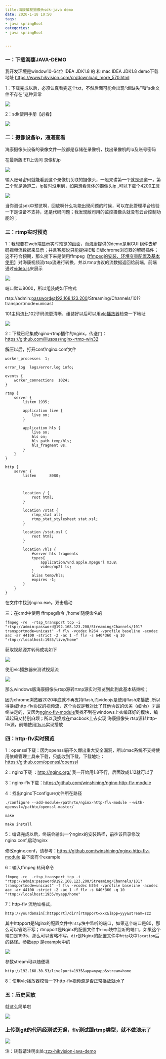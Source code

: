 ```yaml
---
title:海康威视摄像头sdk-java demo
date: 2020-1-18 10:50
tags: 
- java springBoot
categories: 
- java springBoot


---
```


### 一：下载海康JAVA-DEMO

我开发环境是window10-64位 IDEA  JDK1.8 的 和  mac  IDEA  JDK1.8
demo下载地址 https://www.hikvision.com/cn/download_more_570.html

<!--more-->

1：下载完成以后，必须认真看完这个txt，不然后面可能会出现“dll缺失”和“sdk文件不存在”这种异常

<img src="https://zz--blog-oss.oss-cn-beijing.aliyuncs.com/%E6%B5%B7%E5%BA%B7java-demo/1.jpg">



2：sdk使用手册【必看】

![](https://zz--blog-oss.oss-cn-beijing.aliyuncs.com/%E6%B5%B7%E5%BA%B7java-demo/4.jpg)

### 二：摄像设备ip，通道查看

海康摄像头设备的录像文件一般都是存储在录像机，找出录像机的ip及账号密码

在最新版IE11上访问 录像机ip

<img src="https://zz--blog-oss.oss-cn-beijing.aliyuncs.com/%E6%B5%B7%E5%BA%B7java-demo/2.jpg">

输入账号密码就能看到这个录像机关联的摄像头，一般来讲第一个就是通道一，第二个就是通道二，ip暂时没用到，如果想看具体的摄像头ip ,可以下载个[4200工具](https://www.hikvision.com/cn/download_more_390.html)

<img src="https://zz--blog-oss.oss-cn-beijing.aliyuncs.com/%E6%B5%B7%E5%BA%B7java-demo/3.jpg">

当你测试sdk中预览啊，回放啊什么功能出现问题的时候，可以在此管理平台检验一下是设备不支持，还是代码问题；我发现敝司用的监控摄像头就没有云台控制功能的；

### 三：rtmp实时预览

1：我想要在web端显示实时预览的画面，而海康提供的demo是用GUI 组件去解码视频流数据来显示；并且客服说只能提供IE和旧版chrome浏览器的解码插件；这不符合预期，那么接下来是使用ffmpeg【[ffmpeg的安装、环境变量配置及基本使用](https://www.cnblogs.com/sntetwt/p/11435564.html)】对海康视频流rtsp流进行转换，并以rtmp协议的流数据返回给前端，前端通过[video.js](https://videojs.com/)来展示

<img src="https://zz--blog-oss.oss-cn-beijing.aliyuncs.com/%E6%B5%B7%E5%BA%B7java-demo/5.jpg">

端口默认8000，所以组装成如下格式

rtsp://admin:password@192.168.123.200/Streaming/Channels/101?transportmode=unicast

101主码流比102子码流更清晰，组装好以后可以用[vlc播放器](https://www.videolan.org/vlc/index.zh.html)检查一下地址

<img src="https://zz--blog-oss.oss-cn-beijing.aliyuncs.com/%E6%B5%B7%E5%BA%B7java-demo/6.jpg">

2：下载已经集成nginx-rtmp插件的nginx，传送门：https://github.com/illuspas/nginx-rtmp-win32

解压以后，打开conf/nginx.conf文件

```
worker_processes  1;

error_log  logs/error.log info;

events {
    worker_connections  1024;
}

rtmp {
    server {
        listen 1935;

        application live {
            live on;
        }
		
        application hls {
            live on;
            hls on;  
            hls_path temp/hls;  
            hls_fragment 8s;  
        }
    }
}

http {
    server {
        listen      8080;
		

		
        location / {
            root html;
        }
		
        location /stat {
            rtmp_stat all;
            rtmp_stat_stylesheet stat.xsl;
        }

        location /stat.xsl {
            root html;
        }
		
        location /hls {  
            #server hls fragments  
            types{  
                application/vnd.apple.mpegurl m3u8;  
                video/mp2t ts;  
            }  
            alias temp/hls;  
            expires -1;  
        }  
    }
}
```

在文件中找到nginx.exe，双击启动

三：在cmd中使用 ffmpeg命令 ,'home'随便命名的



```
ffmpeg -re  -rtsp_transport tcp -i "rtsp://admin:password@192.168.123.200/Streaming/Channels/101?transportmode=unicast" -f flv -vcodec h264 -vprofile baseline -acodec aac -ar 44100 -strict -2 -ac 1 -f flv -s 640*360 -q 10 "rtmp://localhost:1935/live/home"
```

获取视频源并转码成功如下

<img src='https://zz--blog-oss.oss-cn-beijing.aliyuncs.com/%E6%B5%B7%E5%BA%B7java-demo/7.jpg'>

使用vlc播放器来测试视频流

<img src='https://zz--blog-oss.oss-cn-beijing.aliyuncs.com/%E6%B5%B7%E5%BA%B7java-demo/8.jpg'>

那么windows版海康摄像头rtsp源转rtmp源实时预览到此到此基本结束啦；

因为chrome浏览器2020年底就不再支持flash,而videojs是使用flash来播放 ,所以得换成http-flv协议的视频流，这个协议是我对比了其他协议的优劣（如hls）才最终决定的，又因为[nginx-flv-module](https://github.com/winshining/nginx-http-flv-module)我找不到在windows上衣编译好的模块，编译起码又特别麻烦；所以我换成在macbook上去实现 海康摄像头 rtsp源转http-flv源，前端使用[flv.js](https://github.com/bilibili/flv.js/blob/master/docs/api.md)实现播放

### 四：http-flv实时预览

1：openssl下载：因为openssl前不久爆出重大安全漏洞，所以mac系统不支持使用依赖管理工具来下载，只能收到下载，下载地址：https://github.com/openssl/openssl

2：nginx下载 ：http://nginx.org/  我一开始用1.8不行，后面改成1.12就可以了

3：nginx-flv下载：https://github.com/winshining/nginx-http-flv-module

4：找出nginx下configure文件所在路径

```
./configure --add-module=/path/to/nginx-http-flv-module --with-openssl=/pathto/openssl-master/

make

make install
```

5：编译完成以后，终端会输出一个nginx的安装路径，前往该目录修改nginx.conf,启动nginx

修改nginx.conf，请参考：https://github.com/winshining/nginx-http-flv-module 最下面有个example

6：输入ffmpeg 转码命令

```
ffmpeg -re  -rtsp_transport tcp -i "rtsp://admin:password@192.168.123.200/Streaming/Channels/101?transportmode=unicast" -f flv -vcodec h264 -vprofile baseline -acodec aac -ar 44100 -strict -2 -ac 1 -f flv -s 640*360 -q 10 "rtmp://localhost:1935/myapp/home"
```

7：http-flv 流地址格式，

```
http://yourdomain[:httpport]/dir?[rtmpport=xxx&]app=yyy&stream=zzz
```

其中httpport是Nginx的配置文件中`http`块中监听的端口，如果这个端口是80，那么可以省略不写；rtmpport是Nginx的配置文件中`rtmp`块中监听的端口，如果这个端口是1935，那么可以省略不写。`dir`是Nginx的配置文件中`http`块中`location`后的路径。参数app 是example中的

<img src="https://zz--blog-oss.oss-cn-beijing.aliyuncs.com/%E6%B5%B7%E5%BA%B7java-demo/9.jpg">

 参数stream可以随便填

```
http://192.168.30.53/live?port=1935&app=myapp&stream=home
```

8：使用vlc播放器校验一下http-flv视频源是否正常播放就ok了



### 五：历史回放

就这么简单啦

<img src="https://zz--blog-oss.oss-cn-beijing.aliyuncs.com/%E6%B5%B7%E5%BA%B7java-demo/10.jpg">

### 上传到git的代码经测试无误，flv测试跟rtmp类型，就不做演示了

<img src="https://zz--blog-oss.oss-cn-beijing.aliyuncs.com/%E6%B5%B7%E5%BA%B7java-demo/11.jpg">

注：转载请注明出处:[zzx-hikvision-java-demo](https://github.com/xinyiPig/zzx-hikvision-Java-demo/wiki/%E6%B5%B7%E5%BA%B7%E5%A8%81%E8%A7%86%E6%91%84%E5%83%8F%E5%A4%B4sdk-java)
